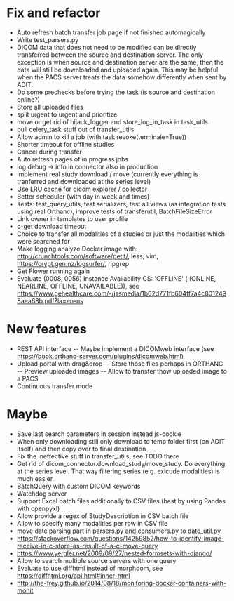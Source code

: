 # Fix and refactor

- Auto refresh batch transfer job page if not finished automagically
- Write test_parsers.py
- DICOM data that does not need to be modified can be directly transferred between the source and destination server. The only exception is when source and destination server are the same, then the data will still be downloaded and uploaded again. This may be helpful when the PACS server treats the data somehow differently when sent by ADIT.
- Do some prechecks before trying the task (is source and destination online?)
- Store all uploaded files
- split urgent to urgent and prioritize
- move or get rid of hijack_logger and store_log_in_task in task_utils
- pull celery_task stuff out of transfer_utils
- Allow admin to kill a job (with task revoke(terminale=True))
- Shorter timeout for offline studies
- Cancel during transfer
- Auto refresh pages of in progress jobs
- log debug -> info in connector also in production
- Implement real study download / move (currently everything is tranferred and downloaded at the series level)
- Use LRU cache for dicom explorer / collector
- Better scheduler (with day in week and times)
- Tests: test_query_utils, test serializers, test all views (as integration tests using real Orthanc), improve tests of transferutil, BatchFileSizeError
- Link owner in templates to user profile
- c-get download timeout
- Choice to transfer all modalities of a studies or just the modalities which were searched for
- Make logging analyze Docker image with: http://crunchtools.com/software/petit/, less, vim, https://crypt.gen.nz/logsurfer/, ripgrep
- Get Flower running again
- Evaluate (0008, 0056) Instance Availability CS: 'OFFLINE' ( (ONLINE, NEARLINE, OFFLINE, UNAVAILABLE)), see https://www.gehealthcare.com/-/jssmedia/1b62d771fb604ff7a4c8012498aea68b.pdf?la=en-us

# New features

- REST API interface
  -- Maybe implement a DICOMweb interface (see https://book.orthanc-server.com/plugins/dicomweb.html)
- Upload portal with drag&drop
  -- Store those files perhaps in ORTHANC
  -- Preview uploaded images
  -- Allow to transfer thow uploaded image to a PACS
- Continuous transfer mode

# Maybe

- Save last search parameters in session instead js-cookie
- When only downloading still only download to temp folder first (on ADIT itself) and then copy over to final destination
- Fix the ineffective stuff in transfer_utils, see TODO there
- Get rid of dicom_connector.download_study/move_study. Do everything at the series level. That way filtering series (e.g. exlcude modalities) is much easier.
- BatchQuery with custom DICOM keywords
- Watchdog server
- Support Excel batch files additionally to CSV files (best by using Pandas with openpyxl)
- Allow provide a regex of StudyDescription in CSV batch file
- Allow to specify many modalities per row in CSV file
- move date parsing part in parsers.py and consumers.py to date_util.py
- https://stackoverflow.com/questions/14259852/how-to-identify-image-receive-in-c-store-as-result-of-a-c-move-query
- https://www.yergler.net/2009/09/27/nested-formsets-with-django/
- Allow to search multiple source servers with one query
- Evaluate to use diffhtml instead of morphdom, see https://diffhtml.org/api.html#inner-html
- http://the-frey.github.io/2014/08/18/monitoring-docker-containers-with-monit
